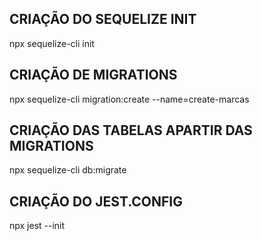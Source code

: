 
## CRIAÇÃO DO SEQUELIZE INIT
npx sequelize-cli init

## CRIAÇÃO DE MIGRATIONS
npx sequelize-cli migration:create --name=create-marcas

## CRIAÇÃO DAS TABELAS APARTIR DAS MIGRATIONS
npx sequelize-cli db:migrate

## CRIAÇÃO DO JEST.CONFIG
npx jest --init